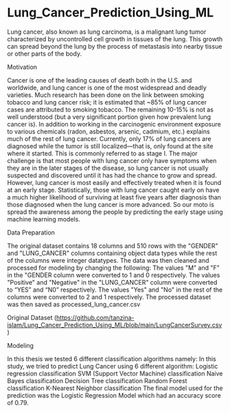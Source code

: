 # Lung_Cancer_Prediction_Using_ML
Lung cancer, also known as lung carcinoma, is a malignant lung tumor characterized by uncontrolled cell growth in tissues of the lung. This growth can spread beyond the lung by the process of metastasis into nearby tissue or other parts of the body.

Motivation

Cancer is one of the leading causes of death both in the U.S. and worldwide, and lung cancer is one of the most widespread and deadly varieties. Much research has been done on the link between smoking tobacco and lung cancer risk; it is estimated that ~85% of lung cancer cases are attributed to smoking tobacco. The remaining 10-15% is not as well understood (but a very significant portion given how prevalent lung cancer is). In addition to working in the carcinogenic environment exposure to various chemicals (radon, asbestos, arsenic, cadmium, etc.) explains much of the rest of lung cancer.
Currently, only 17% of lung cancers are diagnosed while the tumor is still localized—that is, only found at the site where it started. This is commonly referred to as stage I. The major challenge is that most people with lung cancer only have symptoms when they are in the later stages of the disease, so lung cancer is not usually suspected and discovered until it has had the chance to grow and spread. However, lung cancer is most easily and effectively treated when it is found at an early stage. Statistically, those with lung cancer caught early on have a much higher likelihood of surviving at least five years after diagnosis than those diagnosed when the lung cancer is more advanced. So our moto is spread the awareness among the people by predicting the early stage using machine learning models.

Data Preparation

The original dataset contains 18 columns and 510 rows with the "GENDER" and "LUNG_CANCER" columns containing object data types while the rest of the columns were integer datatypes.
The data was then cleaned and processed for modeling by changing the following:
The values "M" and "F" in the "GENDER column were converted to 1 and 0 respectively.
The values "Positive" and "Negative" in the "LUNG_CANCER" column were converted to “YES” and “N0” respectively.
The values "Yes" and "No" in the rest of the columns were converted to 2 and 1 respectively.
The processed dataset was then saved as processed_lung_cancer.csv

Original Dataset
(https://github.com/tanzina-islam/Lung_Cancer_Prediction_Using_ML/blob/main/LungCancerSurvey.csv)

Modeling

In this thesis we tested 6 different classification algorithms namely:
In this study, we tried to predict Lung Cancer using 6 different algorithm:
Logistic regression classification
SVM (Support Vector Machine) classification
Naive Bayes classification
Decision Tree classification
Random Forest classification
K-Nearest Neighbor classification
The final model used for the prediction was the Logistic Regression Model which had an accuracy score of 0.79.
